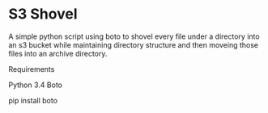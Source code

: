 # S3 Shovel

A simple python script using boto to shovel every file under a directory into an s3 bucket while maintaining directory structure and then moveing those files into an archive directory.

Requirements

Python 3.4
Boto

pip install boto
